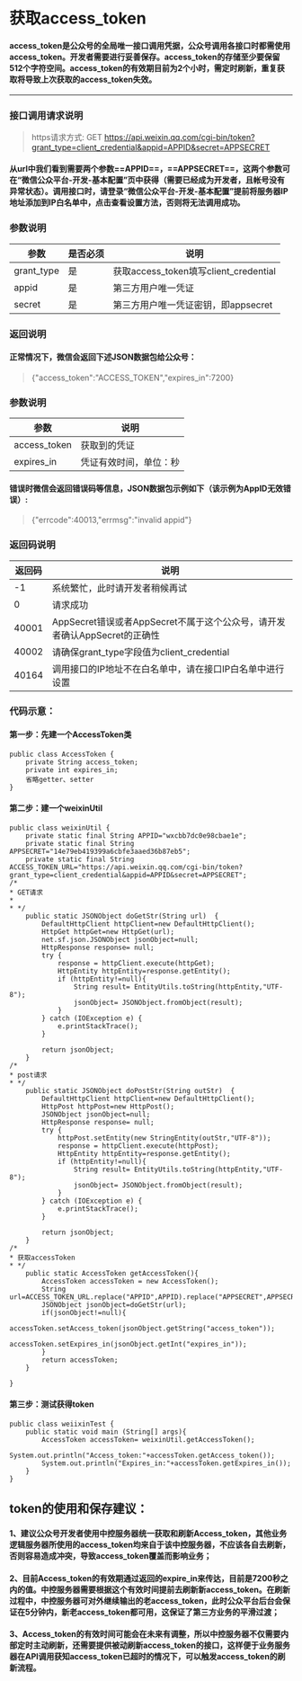 # 获取access_token
#### access_token是公众号的全局唯一接口调用凭据，公众号调用各接口时都需使用access_token。开发者需要进行妥善保存。access_token的存储至少要保留512个字符空间。access_token的有效期目前为2个小时，需定时刷新，重复获取将导致上次获取的access_token失效。

---
### 接口调用请求说明
> https请求方式: GET
> https://api.weixin.qq.com/cgi-bin/token?grant_type=client_credential&appid=APPID&secret=APPSECRET
#### 从url中我们看到需要两个参数==APPID==，==APPSECRET==，这两个参数可在“微信公众平台-开发-基本配置”页中获得（需要已经成为开发者，且帐号没有异常状态）。调用接口时，请登录“微信公众平台-开发-基本配置”提前将服务器IP地址添加到IP白名单中，点击查看设置方法，否则将无法调用成功。
### 参数说明


参数  | 是否必须 |说明
---|---|---
grant_type | 是|获取access_token填写client_credential
appid | 是|第三方用户唯一凭证
secret|是|第三方用户唯一凭证密钥，即appsecret
### 返回说明
#### 正常情况下，微信会返回下述JSON数据包给公众号：
> {"access_token":"ACCESS_TOKEN","expires_in":7200}

### 参数说明

参数 | 说明
---|---
access_token | 获取到的凭证
expires_in |凭证有效时间，单位：秒

#### 错误时微信会返回错误码等信息，JSON数据包示例如下（该示例为AppID无效错误）:

> {"errcode":40013,"errmsg":"invalid appid"}
### 返回码说明

返回码 | 说明
---|---
-1 | 系统繁忙，此时请开发者稍候再试
0 | 请求成功
40001|AppSecret错误或者AppSecret不属于这个公众号，请开发者确认AppSecret的正确性
40002|请确保grant_type字段值为client_credential
40164|	调用接口的IP地址不在白名单中，请在接口IP白名单中进行设置

### 代码示意：
#### 第一步：先建一个AccessToken类


```
public class AccessToken {
    private String access_token;
    private int expires_in;
    省略getter、setter
}
```
#### 第二步：建一个weixinUtil


```
public class weixinUtil {
    private static final String APPID="wxcbb7dc0e98cbae1e";
    private static final String APPSECRET="14e79eb419399a6cbfe3aaed36b87eb5";
    private static final String ACCESS_TOKEN_URL="https://api.weixin.qq.com/cgi-bin/token?grant_type=client_credential&appid=APPID&secret=APPSECRET";
/*
* GET请求
*
* */
    public static JSONObject doGetStr(String url)  {
        DefaultHttpClient httpClient=new DefaultHttpClient();
        HttpGet httpGet=new HttpGet(url);
        net.sf.json.JSONObject jsonObject=null;
        HttpResponse response= null;
        try {
            response = httpClient.execute(httpGet);
            HttpEntity httpEntity=response.getEntity();
            if (httpEntity!=null){
                String result= EntityUtils.toString(httpEntity,"UTF-8");
                jsonObject= JSONObject.fromObject(result);
            }
        } catch (IOException e) {
            e.printStackTrace();
        }

        return jsonObject;
    }
/*
* post请求
* */
    public static JSONObject doPostStr(String outStr)  {
        DefaultHttpClient httpClient=new DefaultHttpClient();
        HttpPost httpPost=new HttpPost();
        JSONObject jsonObject=null;
        HttpResponse response= null;
        try {
            httpPost.setEntity(new StringEntity(outStr,"UTF-8"));
            response = httpClient.execute(httpPost);
            HttpEntity httpEntity=response.getEntity();
            if (httpEntity!=null){
                String result= EntityUtils.toString(httpEntity,"UTF-8");
                jsonObject= JSONObject.fromObject(result);
            }
        } catch (IOException e) {
            e.printStackTrace();
        }

        return jsonObject;
    }
/*
* 获取accessToken
* */
    public static AccessToken getAccessToken(){
        AccessToken accessToken = new AccessToken();
        String url=ACCESS_TOKEN_URL.replace("APPID",APPID).replace("APPSECRET",APPSECRET);
        JSONObject jsonObject=doGetStr(url);
        if(jsonObject!=null){
            accessToken.setAccess_token(jsonObject.getString("access_token"));
            accessToken.setExpires_in(jsonObject.getInt("expires_in"));
        }
        return accessToken;
    }

}
```
#### 第三步：测试获得token

```
public class weiixinTest {
    public static void main (String[] args){
        AccessToken accessToken= weixinUtil.getAccessToken();
        System.out.println("Access_token:"+accessToken.getAccess_token());
        System.out.println("Expires_in:"+accessToken.getExpires_in());
    }
}
```

##  token的使用和保存建议：

#### 1、建议公众号开发者使用中控服务器统一获取和刷新Access_token，其他业务逻辑服务器所使用的access_token均来自于该中控服务器，不应该各自去刷新，否则容易造成冲突，导致access_token覆盖而影响业务；
#### 2、目前Access_token的有效期通过返回的expire_in来传达，目前是7200秒之内的值。中控服务器需要根据这个有效时间提前去刷新新access_token。在刷新过程中，中控服务器可对外继续输出的老access_token，此时公众平台后台会保证在5分钟内，新老access_token都可用，这保证了第三方业务的平滑过渡；
#### 3、Access_token的有效时间可能会在未来有调整，所以中控服务器不仅需要内部定时主动刷新，还需要提供被动刷新access_token的接口，这样便于业务服务器在API调用获知access_token已超时的情况下，可以触发access_token的刷新流程。
















